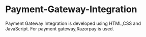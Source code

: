 # Payment-Gateway-Integration
Payment Gateway Integration is developed using HTML,CSS and JavaScript. For payment gateway,Razorpay is used.


